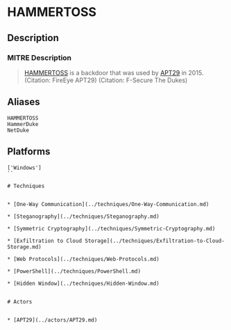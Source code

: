 
# HAMMERTOSS

## Description

### MITRE Description

> [HAMMERTOSS](https://attack.mitre.org/software/S0037) is a backdoor that was used by [APT29](https://attack.mitre.org/groups/G0016) in 2015. (Citation: FireEye APT29) (Citation: F-Secure The Dukes)

## Aliases

```
HAMMERTOSS
HammerDuke
NetDuke
```

## Platforms

```
['Windows']
``

# Techniques


* [One-Way Communication](../techniques/One-Way-Communication.md)

* [Steganography](../techniques/Steganography.md)
    
* [Symmetric Cryptography](../techniques/Symmetric-Cryptography.md)
    
* [Exfiltration to Cloud Storage](../techniques/Exfiltration-to-Cloud-Storage.md)
    
* [Web Protocols](../techniques/Web-Protocols.md)
    
* [PowerShell](../techniques/PowerShell.md)
    
* [Hidden Window](../techniques/Hidden-Window.md)
    

# Actors


* [APT29](../actors/APT29.md)

